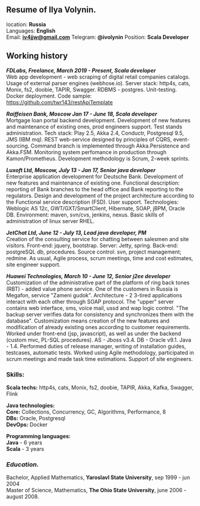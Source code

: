 ## Resume of Ilya Volynin.

location: **Russia**  
Languages: **English**  
Email: **iv4jjw@gmail.com**
Telegram: **@ivolynin**
Position: **Scala Developer**

## Working history

**_FDLabs, Freelance, March 2019 - Present, Scala developer_**  
Web app development - web scraping of digital retail companies catalogs.
Usage of external parser engines (webhose.io). Server stack: http4s, cats, Monix, fs2, doobie, TAPIR, Swagger. RDBMS - postgres. Unit-testing. Docker deployment. Code sample:  https://github.com/twr143/restApiTemplate


**_Raiffeisen Bank, Moscow Jan 17 - June 18, Scala developer_**  
Mortgage loan portal backend development. Development of new features and maintenance of existing ones, prod engineers support. Test stands administration. Tech stack: Play 2.5, Akka 2.4, Conductr, Postgresql 9.5, JMS (IBM mq). REST web-service designed by principles of CQRS, event-sourcing. Command branch is implemented through Akka.Persistence and Akka.FSM.  Monitoring system perfomance in production through Kamon/Prometheus. Development methodology is Scrum, 2-week sprints.

**_Luxoft Ltd, Moscow, July 13 - Jan 17, Senior java developer_**  
Enterprise application development for Deutsche Bank. Development of new features and maintenance of existing one.  Functional description: reporting of Bank branches to the head office and Bank reporting 
to the regulators. Design and development of the project architecture according to the Functional service description (FSD). User support. Technologies: Weblogic AS 12c, GWT/GXT/SmartClient, Hibernate, SOAP, jBPM, Oracle DB. Environment: maven, svn/cvs, jenkins, nexus. Basic skills of administration of linux server RHEL. 


**_JetChat Ltd, June 12 - July 13, Lead java developer, PM_**  
Creation of the consulting service for chatting between salesmen and site visitors. Front-end: jquery, bootstrap. Server: Jetty, spring. Back-end: postgreSQL db, procedures. Source control: svn, project management; redmine. As usual, Agile process, scrum meetings, time and cost estimates, site engineer support.


**_Huawei Technologies, March 10 - June 12, Senior j2ee developer_**  
Customization of the administrative part of the platform of ring back tones (RBT) - added value phone service. One of the customers in Russia is Megafon, service "Zameni gudok". Architecture - 2 3-tired applications interact with each other through SOAP protocol. The "upper" server contains web interface, sms, voice mail, ussd and wap logic control. "The backup server verifies data for consistency and synchronizes them with the database". Customization means creation of the new features and modification of already existing ones according to customer requirements. Worked under front-end (jsp, javascript), as well as under the backend (custom mvc, PL-SQL procedures). AS - Jboss v3.4. DB - Oracle v9.1. Java - 1.4. Performed duties of release manager, writing of installation guides, testcases, automatic tests. Worked using Agile methodology, participated in scrum meetings and made task time estimations. Support of site engineers.


### Skills:
**Scala techs:**   http4s, cats, Monix, fs2, doobie, TAPIR, Akka, Kafka, Swagger, Flink

**Java technologies:**  
**Core:**  Collections, Concurrency, GC, Algorithms, Performance, 8  
**DBs:** Oracle, Postgresql  
**DevOps:** Docker

**Programming languages:**  
**Java** - 6 years  
**Scala** - 3 years

### _Education._
Bachelor, Applied Mathematics, **Yaroslavl State University**, sep 1999 - jun 2004  
Master of Science, Mathematics, **The Ohio State University**, june 2006 - august 2008.
